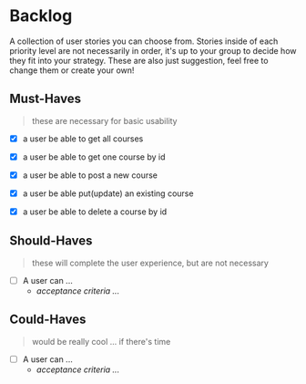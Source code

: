 # Backlog

A collection of user stories you can choose from. Stories inside of each priority level are not necessarily in order, it's up to your group to decide how they fit into your strategy. These are also just suggestion, feel free to change them or create your own!

## Must-Haves

> these are necessary for basic usability

- [x] a user be able to get all courses
      
- [x]  a user be able to get one course by id

- [x]  a user be able to post a new course
    
- [x]  a user be able put(update) an existing course
    
- [x]  a user be able to delete a course by id
    
## Should-Haves

> these will complete the user experience, but are not necessary

- [ ] A user can ...
  - _acceptance criteria ..._

## Could-Haves

> would be really cool ... if there's time

- [ ] A user can ...
  - _acceptance criteria ..._
